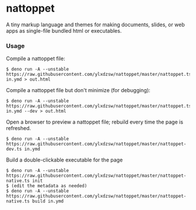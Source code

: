 nattoppet
=========

A tiny markup language and themes for making documents, slides, or web apps as single-file bundled html or executables.

### Usage

Compile a nattoppet file:

```
$ deno run -A --unstable https://raw.githubusercontent.com/ylxdzsw/nattoppet/master/nattoppet.ts in.ymd > out.html
```

Compile a nattoppet file but don't minimize (for debugging):

```
$ deno run -A --unstable https://raw.githubusercontent.com/ylxdzsw/nattoppet/master/nattoppet.ts in.ymd --dev > out.html
```

Open a browser to preview a nattoppet file; rebuild every time the page is refreshed.

```
$ deno run -A --unstable https://raw.githubusercontent.com/ylxdzsw/nattoppet/master/nattoppet-dev.ts in.ymd
```

Build a double-clickable executable for the page

```
$ deno run -A --unstable https://raw.githubusercontent.com/ylxdzsw/nattoppet/master/nattoppet-native.ts init
$ (edit the metadata as needed)
$ deno run -A --unstable https://raw.githubusercontent.com/ylxdzsw/nattoppet/master/nattoppet-native.ts build in.ymd
```
